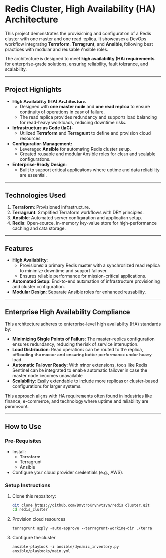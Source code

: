 # **Redis Cluster, High Availability (HA) Architecture**

This project demonstrates the provisioning and configuration of a Redis cluster with one master and one read replica. It showcases a DevOps workflow integrating **Terraform**, **Terragrunt**, and **Ansible**, following best practices with modular and reusable Ansible roles.

The architecture is designed to meet **high availability (HA) requirements** for enterprise-grade solutions, ensuring reliability, fault tolerance, and scalability.

---

## **Project Highlights**
- **High Availability (HA) Architecture**:
  - Designed with **one master node** and **one read replica** to ensure continuity of operations in case of failure.
  - The read replica provides redundancy and supports load balancing for read-heavy workloads, reducing downtime risks.
- **Infrastructure as Code (IaC):**
  - Utilized **Terraform** and **Terragrunt** to define and provision cloud resources.
- **Configuration Management:**
  - Leveraged **Ansible** for automating Redis cluster setup.
  - Created reusable and modular Ansible roles for clean and scalable configurations.
- **Enterprise-Ready Design**:
  - Built to support critical applications where uptime and data reliability are essential.

---

## **Technologies Used**
1. **Terraform**: Provisioned infrastructure.
2. **Terragrunt**: Simplified Terraform workflows with DRY principles.
3. **Ansible**: Automated server configuration and application setup.
4. **Redis**: Open-source, in-memory key-value store for high-performance caching and data storage.

---

## **Features**
- **High Availability**:
  - Provisioned a primary Redis master with a synchronized read replica to minimize downtime and support failover.
  - Ensures reliable performance for mission-critical applications.
- **Automated Setup**: End-to-end automation of infrastructure provisioning and cluster configuration.
- **Modular Design**: Separate Ansible roles for enhanced reusability.

---

## **Enterprise High Availability Compliance**
This architecture adheres to enterprise-level high availability (HA) standards by:
- **Minimizing Single Points of Failure**: The master-replica configuration ensures redundancy, reducing the risk of service interruption.
- **Load Distribution**: Read operations can be routed to the replica, offloading the master and ensuring better performance under heavy load.
- **Automatic Failover Ready**: With minor extensions, tools like Redis Sentinel can be integrated to enable automatic failover in case the master node becomes unavailable.
- **Scalability**: Easily extendable to include more replicas or cluster-based configurations for larger systems.

This approach aligns with HA requirements often found in industries like finance, e-commerce, and technology where uptime and reliability are paramount.

---

## **How to Use**
### **Pre-Requisites**
- Install:
  - Terraform
  - Terragrunt
  - Ansible
- Configure your cloud provider credentials (e.g., AWS).

### **Setup Instructions**
1. Clone this repository:
   ```bash
   git clone https://github.com/DmytroKrynytsyn/redis_cluster.git
   cd redis_cluster```
2. Provision cloud resources
    ```
    terragrunt apply -auto-approve --terragrunt-working-dir ./terra
    ```
3. Configure the cluster
    ```
    ansible-playbook -i ansible/dynamic_inventory.py ansible/playbooks/main.yml
    ```
